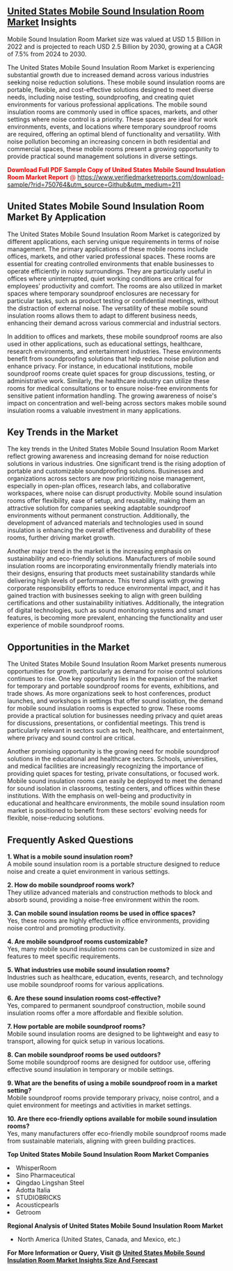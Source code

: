 <h2><a href="https://www.verifiedmarketreports.com/download-sample/?rid=750764&amp;utm_source=Github&amp;utm_medium=211" target="_blank">United States Mobile Sound Insulation Room Market</a> Insights</h2><p>Mobile Sound Insulation Room Market size was valued at USD 1.5 Billion in 2022 and is projected to reach USD 2.5 Billion by 2030, growing at a CAGR of 7.5% from 2024 to 2030.</p><p><p>The United States Mobile Sound Insulation Room Market is experiencing substantial growth due to increased demand across various industries seeking noise reduction solutions. These mobile sound insulation rooms are portable, flexible, and cost-effective solutions designed to meet diverse needs, including noise testing, soundproofing, and creating quiet environments for various professional applications. The mobile sound insulation rooms are commonly used in office spaces, markets, and other settings where noise control is a priority. These spaces are ideal for work environments, events, and locations where temporary soundproof rooms are required, offering an optimal blend of functionality and versatility. With noise pollution becoming an increasing concern in both residential and commercial spaces, these mobile rooms present a growing opportunity to provide practical sound management solutions in diverse settings. <p><span class=""><span style="color: #ff0000;"><strong>Download Full PDF Sample Copy of United States Mobile Sound Insulation Room Market Report</strong> @ </span><a href="https://www.verifiedmarketreports.com/download-sample/?rid=750764&amp;utm_source=Github&amp;utm_medium=211" target="_blank">https://www.verifiedmarketreports.com/download-sample/?rid=750764&amp;utm_source=Github&amp;utm_medium=211</a></span></p></p><h2>United States Mobile Sound Insulation Room Market By Application</h2><p>The United States Mobile Sound Insulation Room Market is categorized by different applications, each serving unique requirements in terms of noise management. The primary applications of these mobile rooms include offices, markets, and other varied professional spaces. These rooms are essential for creating controlled environments that enable businesses to operate efficiently in noisy surroundings. They are particularly useful in offices where uninterrupted, quiet working conditions are critical for employees’ productivity and comfort. The rooms are also utilized in market spaces where temporary soundproof enclosures are necessary for particular tasks, such as product testing or confidential meetings, without the distraction of external noise. The versatility of these mobile sound insulation rooms allows them to adapt to different business needs, enhancing their demand across various commercial and industrial sectors.<p>In addition to offices and markets, these mobile soundproof rooms are also used in other applications, such as educational settings, healthcare, research environments, and entertainment industries. These environments benefit from soundproofing solutions that help reduce noise pollution and enhance privacy. For instance, in educational institutions, mobile soundproof rooms create quiet spaces for group discussions, testing, or administrative work. Similarly, the healthcare industry can utilize these rooms for medical consultations or to ensure noise-free environments for sensitive patient information handling. The growing awareness of noise's impact on concentration and well-being across sectors makes mobile sound insulation rooms a valuable investment in many applications.</p><h2>Key Trends in the Market</h2><p>The key trends in the United States Mobile Sound Insulation Room Market reflect growing awareness and increasing demand for noise reduction solutions in various industries. One significant trend is the rising adoption of portable and customizable soundproofing solutions. Businesses and organizations across sectors are now prioritizing noise management, especially in open-plan offices, research labs, and collaborative workspaces, where noise can disrupt productivity. Mobile sound insulation rooms offer flexibility, ease of setup, and reusability, making them an attractive solution for companies seeking adaptable soundproof environments without permanent construction. Additionally, the development of advanced materials and technologies used in sound insulation is enhancing the overall effectiveness and durability of these rooms, further driving market growth.<p>Another major trend in the market is the increasing emphasis on sustainability and eco-friendly solutions. Manufacturers of mobile sound insulation rooms are incorporating environmentally friendly materials into their designs, ensuring that products meet sustainability standards while delivering high levels of performance. This trend aligns with growing corporate responsibility efforts to reduce environmental impact, and it has gained traction with businesses seeking to align with green building certifications and other sustainability initiatives. Additionally, the integration of digital technologies, such as sound monitoring systems and smart features, is becoming more prevalent, enhancing the functionality and user experience of mobile soundproof rooms.</p><h2>Opportunities in the Market</h2><p>The United States Mobile Sound Insulation Room Market presents numerous opportunities for growth, particularly as demand for noise control solutions continues to rise. One key opportunity lies in the expansion of the market for temporary and portable soundproof rooms for events, exhibitions, and trade shows. As more organizations seek to host conferences, product launches, and workshops in settings that offer sound isolation, the demand for mobile sound insulation rooms is expected to grow. These rooms provide a practical solution for businesses needing privacy and quiet areas for discussions, presentations, or confidential meetings. This trend is particularly relevant in sectors such as tech, healthcare, and entertainment, where privacy and sound control are critical.<p>Another promising opportunity is the growing need for mobile soundproof solutions in the educational and healthcare sectors. Schools, universities, and medical facilities are increasingly recognizing the importance of providing quiet spaces for testing, private consultations, or focused work. Mobile sound insulation rooms can easily be deployed to meet the demand for sound isolation in classrooms, testing centers, and offices within these institutions. With the emphasis on well-being and productivity in educational and healthcare environments, the mobile sound insulation room market is positioned to benefit from these sectors' evolving needs for flexible, noise-reducing solutions.</p><h2>Frequently Asked Questions</h2><p><strong>1. What is a mobile sound insulation room?</strong><br>A mobile sound insulation room is a portable structure designed to reduce noise and create a quiet environment in various settings.</p><p><strong>2. How do mobile soundproof rooms work?</strong><br>They utilize advanced materials and construction methods to block and absorb sound, providing a noise-free environment within the room.</p><p><strong>3. Can mobile sound insulation rooms be used in office spaces?</strong><br>Yes, these rooms are highly effective in office environments, providing noise control and promoting productivity.</p><p><strong>4. Are mobile soundproof rooms customizable?</strong><br>Yes, many mobile sound insulation rooms can be customized in size and features to meet specific requirements.</p><p><strong>5. What industries use mobile sound insulation rooms?</strong><br>Industries such as healthcare, education, events, research, and technology use mobile soundproof rooms for various applications.</p><p><strong>6. Are these sound insulation rooms cost-effective?</strong><br>Yes, compared to permanent soundproof construction, mobile sound insulation rooms offer a more affordable and flexible solution.</p><p><strong>7. How portable are mobile soundproof rooms?</strong><br>Mobile sound insulation rooms are designed to be lightweight and easy to transport, allowing for quick setup in various locations.</p><p><strong>8. Can mobile soundproof rooms be used outdoors?</strong><br>Some mobile soundproof rooms are designed for outdoor use, offering effective sound insulation in temporary or mobile settings.</p><p><strong>9. What are the benefits of using a mobile soundproof room in a market setting?</strong><br>Mobile soundproof rooms provide temporary privacy, noise control, and a quiet environment for meetings and activities in market settings.</p><p><strong>10. Are there eco-friendly options available for mobile sound insulation rooms?</strong><br>Yes, many manufacturers offer eco-friendly mobile soundproof rooms made from sustainable materials, aligning with green building practices.</p></p><p><strong>Top United States Mobile Sound Insulation Room Market Companies</strong></p><div data-test-id=""><p><li>WhisperRoom</li><li> Sino Pharmaceutical</li><li> Qingdao Lingshan Steel</li><li> Adotta Italia</li><li> STUDIOBRICKS</li><li> Acousticpearls</li><li> Getroom</li></p><div><strong>Regional Analysis of&nbsp;United States Mobile Sound Insulation Room Market</strong></div><ul><li dir="ltr"><p dir="ltr">North America&nbsp;(United States, Canada, and Mexico, etc.)</p></li></ul><p><strong>For More Information or Query, Visit @&nbsp;</strong><strong><a href="https://www.verifiedmarketreports.com/product/mobile-sound-insulation-room-market/?utm_source=Github&amp;utm_medium=211" target="_blank">United States Mobile Sound Insulation Room Market Insights Size And Forecast</a></strong></p></div>
